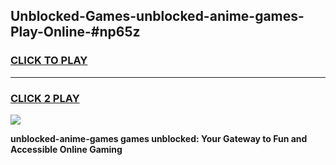 
## Unblocked-Games-unblocked-anime-games-Play-Online-#np65z
<h3>
<a href="https://premium.freeplayer.one?title=unblocked-anime-games&ref=27F">CLICK TO PLAY</a></h3>
<hr>

<h3>
<a href="https://premium.freeplayer.one?title=unblocked-anime-games&ref=27F">CLICK 2 PLAY</a>
  
</h3>

<a href="https://premium.freeplayer.one?title=unblocked-anime-games&ref=27F"><img src="https://clearcache.store/games.png"></a>


**unblocked-anime-games games unblocked: Your Gateway to Fun and Accessible Online Gaming**
